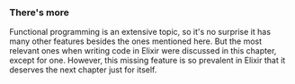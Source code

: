 ### There's more

Functional programming is an extensive topic, so it's no surprise it has many other features besides the ones mentioned here. But the most relevant ones when writing code in Elixir were discussed in this chapter, except for one. However, this missing feature is so prevalent in Elixir that it deserves the next chapter just for itself.
